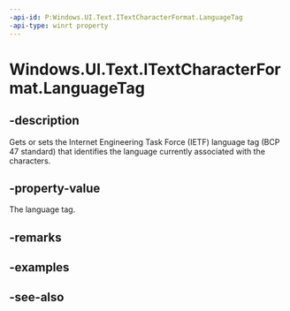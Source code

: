 ```yaml
---
-api-id: P:Windows.UI.Text.ITextCharacterFormat.LanguageTag
-api-type: winrt property
---
```


<!-- Property syntax
public string LanguageTag { get;  set; }
-->

# Windows.UI.Text.ITextCharacterFormat.LanguageTag

## -description
Gets or sets the Internet Engineering Task Force (IETF) language tag (BCP 47 standard) that identifies the language currently associated with the characters.



## -property-value
The language tag.

## -remarks

## -examples

## -see-also
